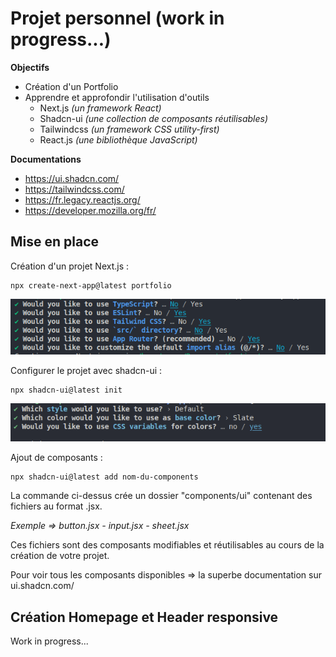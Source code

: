 # Projet personnel (work in progress...)

**Objectifs**

-   Création d'un Portfolio
-   Apprendre et approfondir l'utilisation d'outils
    -   Next.js _(un framework React)_
    -   Shadcn-ui _(une collection de composants réutilisables)_
    -   Tailwindcss _(un framework CSS utility-first)_
    -   React.js _(une bibliothèque JavaScript)_

**Documentations**

-   https://ui.shadcn.com/
-   https://tailwindcss.com/
-   https://fr.legacy.reactjs.org/
-   https://developer.mozilla.org/fr/

## Mise en place

Création d'un projet Next.js :

```
npx create-next-app@latest portfolio
```

![](./public/img/nextjs.png)

Configurer le projet avec shadcn-ui :

```
npx shadcn-ui@latest init
```

![](./public/img/shadcnui.png)

Ajout de composants :

```
npx shadcn-ui@latest add nom-du-components
```

La commande ci-dessus crée un dossier "components/ui" contenant des fichiers au format .jsx.

_Exemple => button.jsx - input.jsx - sheet.jsx_

Ces fichiers sont des composants modifiables et réutilisables au cours de la création de votre projet.

Pour voir tous les composants disponibles => la superbe documentation sur ui.shadcn.com/

## Création Homepage et Header responsive

Work in progress...
